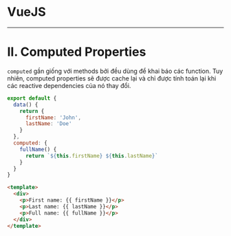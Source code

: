 # VueJS
---

# II. Computed Properties

`computed` gần giống với methods bởi đều dùng để khai báo các function. Tuy nhiên, computed properties sẽ được cache lại và chỉ được tính toán lại khi các reactive dependencies của nó thay đổi.

```js
export default {
  data() {
    return {
      firstName: 'John',
      lastName: 'Doe'
    }
  },
  computed: {
    fullName() {
      return `${this.firstName} ${this.lastName}`
    }
  }
}
```

```html
<template>
  <div>
    <p>First name: {{ firstName }}</p>
    <p>Last name: {{ lastName }}</p>
    <p>Full name: {{ fullName }}</p>
  </div>
</template>
```

